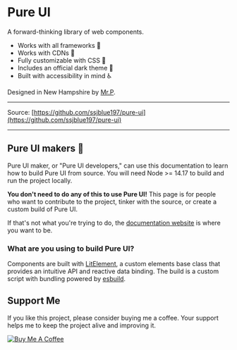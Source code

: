 # Pure UI

A forward-thinking library of web components.

- Works with all frameworks 🧩
- Works with CDNs 🚛
- Fully customizable with CSS 🎨
- Includes an official dark theme 🌛
- Built with accessibility in mind ♿️

Designed in New Hampshire by [Mr.P](https://www.facebook.com/ssjblue197).

---

<!-- Documentation: [Pure UI](https://pureui.xyz) -->

Source: [https://github.com/ssjblue197/pure-ui](https://github.com/ssjblue197/pure-ui)

---

## Pure UI makers 🥾

Pure UI maker, or "Pure UI developers," can use this documentation to learn how to build Pure UI from source. You will need Node >= 14.17 to build and run the project locally.

**You don't need to do any of this to use Pure UI!** This page is for people who want to contribute to the project, tinker with the source, or create a custom build of Pure UI.

If that's not what you're trying to do, the [documentation website](https://pureui.xyz) is where you want to be.

### What are you using to build Pure UI?

Components are built with [LitElement](https://lit-element.polymer-project.org/), a custom elements base class that provides an intuitive API and reactive data binding. The build is a custom script with bundling powered by [esbuild](https://esbuild.github.io/).

## Support Me

If you like this project, please consider buying me a coffee. Your support helps me to keep the project alive and improving it.

[![Buy Me A Coffee](https://www.buymeacoffee.com/assets/img/custom_images/orange_img.png)](https://buymeacoffee.com/ssjblue1979)